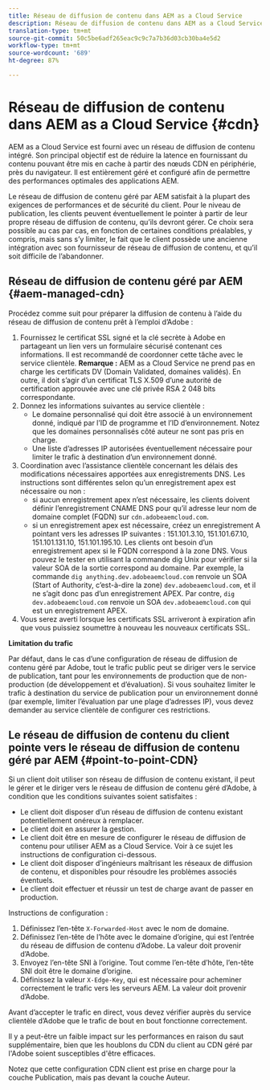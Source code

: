 ```yaml
---
title: Réseau de diffusion de contenu dans AEM as a Cloud Service
description: Réseau de diffusion de contenu dans AEM as a Cloud Service
translation-type: tm+mt
source-git-commit: 50c5be6adf265eac9c9c7a7b36d03cb30ba4e5d2
workflow-type: tm+mt
source-wordcount: '689'
ht-degree: 87%

---
```



# Réseau de diffusion de contenu dans AEM as a Cloud Service {#cdn}

AEM as a Cloud Service est fourni avec un réseau de diffusion de contenu intégré. Son principal objectif est de réduire la latence en fournissant du contenu pouvant être mis en cache à partir des nœuds CDN en périphérie, près du navigateur. Il est entièrement géré et configuré afin de permettre des performances optimales des applications AEM.

Le réseau de diffusion de contenu géré par AEM satisfait à la plupart des exigences de performances et de sécurité du client. Pour le niveau de publication, les clients peuvent éventuellement le pointer à partir de leur propre réseau de diffusion de contenu, qu’ils devront gérer. Ce choix sera possible au cas par cas, en fonction de certaines conditions préalables, y compris, mais sans s’y limiter, le fait que le client possède une ancienne intégration avec son fournisseur de réseau de diffusion de contenu, et qu’il soit difficile de l’abandonner.

## Réseau de diffusion de contenu géré par AEM {#aem-managed-cdn}

Procédez comme suit pour préparer la diffusion de contenu à l’aide du réseau de diffusion de contenu prêt à l’emploi d’Adobe :

1. Fournissez le certificat SSL signé et la clé secrète à Adobe en partageant un lien vers un formulaire sécurisé contenant ces informations. Il est recommandé de coordonner cette tâche avec le service clientèle.
   **Remarque :** AEM as a Cloud Service ne prend pas en charge les certificats DV (Domain Validated, domaines validés). En outre, il doit s’agir d’un certificat TLS X.509 d’une autorité de certification approuvée avec une clé privée RSA 2 048 bits correspondante.
1. Donnez les informations suivantes au service clientèle :
   * Le domaine personnalisé qui doit être associé à un environnement donné, indiqué par l’ID de programme et l’ID d’environnement. Notez que les domaines personnalisés côté auteur ne sont pas pris en charge.
   * Une liste d’adresses IP autorisées éventuellement nécessaire pour limiter le trafic à destination d’un environnement donné.
1. Coordination avec l’assistance clientèle concernant les délais des modifications nécessaires apportées aux enregistrements DNS. Les instructions sont différentes selon qu’un enregistrement apex est nécessaire ou non :
   * si aucun enregistrement apex n’est nécessaire, les clients doivent définir l’enregistrement CNAME DNS pour qu’il adresse leur nom de domaine complet (FQDN) sur `cdn.adobeaemcloud.com`.
   * si un enregistrement apex est nécessaire, créez un enregistrement A pointant vers les adresses IP suivantes : 151.101.3.10, 151.101.67.10, 151.101.131.10, 151.101.195.10. Les clients ont besoin d’un enregistrement apex si le FQDN correspond à la zone DNS. Vous pouvez le tester en utilisant la commande dig Unix pour vérifier si la valeur SOA de la sortie correspond au domaine. Par exemple, la commande `dig anything.dev.adobeaemcloud.com` renvoie un SOA (Start of Authority, c’est-à-dire la zone) `dev.adobeaemcloud.com`, et il ne s’agit donc pas d’un enregistrement APEX. Par contre, `dig dev.adobeaemcloud.com` renvoie un SOA `dev.adobeaemcloud.com` qui est un enregistrement APEX.
1. Vous serez averti lorsque les certificats SSL arriveront à expiration afin que vous puissiez soumettre à nouveau les nouveaux certificats SSL.

**Limitation du trafic**

Par défaut, dans le cas d’une configuration de réseau de diffusion de contenu géré par Adobe, tout le trafic public peut se diriger vers le service de publication, tant pour les environnements de production que de non-production (de développement et d’évaluation). Si vous souhaitez limiter le trafic à destination du service de publication pour un environnement donné (par exemple, limiter l’évaluation par une plage d’adresses IP), vous devez demander au service clientèle de configurer ces restrictions.

## Le réseau de diffusion de contenu du client pointe vers le réseau de diffusion de contenu géré par AEM {#point-to-point-CDN}

Si un client doit utiliser son réseau de diffusion de contenu existant, il peut le gérer et le diriger vers le réseau de diffusion de contenu géré d’Adobe, à condition que les conditions suivantes soient satisfaites :

* Le client doit disposer d’un réseau de diffusion de contenu existant potentiellement onéreux à remplacer.
* Le client doit en assurer la gestion.
* Le client doit être en mesure de configurer le réseau de diffusion de contenu pour utiliser AEM as a Cloud Service. Voir à ce sujet les instructions de configuration ci-dessous.
* Le client doit disposer d’ingénieurs maîtrisant les réseaux de diffusion de contenu, et disponibles pour résoudre les problèmes associés éventuels.
* Le client doit effectuer et réussir un test de charge avant de passer en production.

Instructions de configuration :

1. Définissez l’en-tête `X-Forwarded-Host` avec le nom de domaine.
1. Définissez l’en-tête de l’hôte avec le domaine d’origine, qui est l’entrée du réseau de diffusion de contenu d’Adobe. La valeur doit provenir d’Adobe.
1. Envoyez l’en-tête SNI à l’origine. Tout comme l’en-tête d’hôte, l’en-tête SNI doit être le domaine d’origine.
1. Définissez la valeur `X-Edge-Key`, qui est nécessaire pour acheminer correctement le trafic vers les serveurs AEM. La valeur doit provenir d’Adobe.

Avant d’accepter le trafic en direct, vous devez vérifier auprès du service clientèle d’Adobe que le trafic de bout en bout fonctionne correctement.

Il y a peut-être un faible impact sur les performances en raison du saut supplémentaire, bien que les houblons du CDN du client au CDN géré par l&#39;Adobe soient susceptibles d&#39;être efficaces.

Notez que cette configuration CDN client est prise en charge pour la couche Publication, mais pas devant la couche Auteur.
